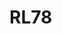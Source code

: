 # RL78

<!---
<gcc/config/rl78/rl78.h> (14.2.0)

#define TARGET_CPU_CPP_BUILTINS()               \
  do                                            \
    {                                           \
      builtin_define ("__RL78__"); 		\
      builtin_assert ("cpu=RL78"); 		\
      						\
      if (RL78_MUL_NONE)			\
	builtin_define ("__RL78_MUL_NONE__"); 	\
      else if (RL78_MUL_G13)			\
	builtin_define ("__RL78_MUL_G13__"); 	\
      else if (RL78_MUL_G14)			\
	builtin_define ("__RL78_MUL_G14__"); 	\
      						\
      if (TARGET_G10)				\
	builtin_define ("__RL78_G10__"); 	\
      else if (TARGET_G13)			\
	builtin_define ("__RL78_G13__"); 	\
      else if (TARGET_G14)			\
	builtin_define ("__RL78_G14__"); 	\
    }                                           \
  while (0)
--->